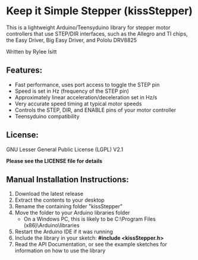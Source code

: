 # Keep it Simple Stepper (kissStepper)
This is a lightweight Arduino/Teensyduino library for stepper motor controllers that use STEP/DIR interfaces, such as the Allegro and TI chips, the Easy Driver, Big Easy Driver, and Pololu DRV8825

Written by Rylee Isitt

## Features:
* Fast performance, uses port access to toggle the STEP pin
* Speed is set in Hz (frequency of the STEP pin)
* Approximately linear acceleration/deceleration set in Hz/s
* Very accurate speed timing at typical motor speeds
* Controls the STEP, DIR, and ENABLE pins of your motor controller
* Teensyduino compatibility

## License:
GNU Lesser General Public License (LGPL) V2.1

**Please see the LICENSE file for details**

## Manual Installation Instructions:
1. Download the latest release
2. Extract the contents to your desktop
3. Rename the containing folder "kissStepper"
4. Move the folder to your Arduino libraries folder
	* On a Windows PC, this is likely to be C:\Program Files (x86)\Arduino\libraries
5. Restart the Arduino IDE if it was running
6. Include the library in your sketch: **#include &lt;kissStepper.h&gt;**
7. Read the API Documentation, or see the example sketches for information on how to use the library
